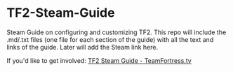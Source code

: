 # TF2-Steam-Guide
Steam Guide on configuring and customizing TF2.
This repo will include the .md/.txt files (one file for each section of the guide) with all the text and links of the guide.
Later will add the Steam link here.

If you'd like to get involved: [TF2 Steam Guide - TeamFortress.tv](http://www.teamfortress.tv/26085/tf2-steam-guide)
